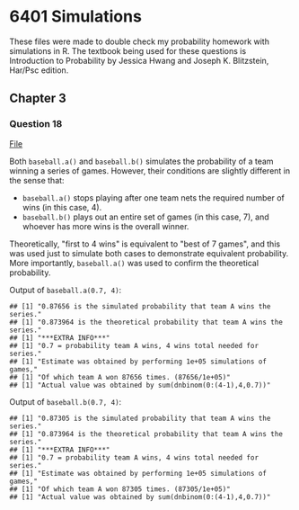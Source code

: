 # 6401 Simulations

These files were made to double check my probability homework with simulations in R. The textbook being used for these questions is Introduction to Probability by Jessica Hwang and Joseph K. Blitzstein, Har/Psc edition.

## Chapter 3

### Question 18

[File](files/Ch3Prob18.R)

Both ```baseball.a()``` and ```baseball.b()``` simulates the probability of a team winning a series of games. However, their conditions are slightly different in the sense that:

- ```baseball.a()``` stops playing after one team nets the required number of wins (in this case, 4).
- ```baseball.b()``` plays out an entire set of games (in this case, 7), and whoever has more wins is the overall winner.

Theoretically, "first to 4 wins" is equivalent to "best of 7 games", and this was used just to simulate both cases to demonstrate equivalent probability. More importantly, ```baseball.a()``` was used to confirm the theoretical probability.

Output of ```baseball.a(0.7, 4)```:

```
## [1] "0.87656 is the simulated probability that team A wins the series."
## [1] "0.873964 is the theoretical probability that team A wins the series."
## [1] "***EXTRA INFO***"
## [1] "0.7 = probability team A wins, 4 wins total needed for series."
## [1] "Estimate was obtained by performing 1e+05 simulations of games,"
## [1] "Of which team A won 87656 times. (87656/1e+05)"
## [1] "Actual value was obtained by sum(dnbinom(0:(4-1),4,0.7))"
```

Output of ```baseball.b(0.7, 4)```:

```
## [1] "0.87305 is the simulated probability that team A wins the series."
## [1] "0.873964 is the theoretical probability that team A wins the series."
## [1] "***EXTRA INFO***"
## [1] "0.7 = probability team A wins, 4 wins total needed for series."
## [1] "Estimate was obtained by performing 1e+05 simulations of games,"
## [1] "Of which team A won 87305 times. (87305/1e+05)"
## [1] "Actual value was obtained by sum(dnbinom(0:(4-1),4,0.7))"
```
